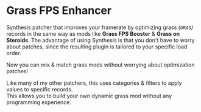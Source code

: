 # Grass FPS Enhancer

Synthesis patcher that improves your framerate by optimizing grass *(`GRAS`)* records in the same way as mods like **Grass FPS Booster** &amp; **Grass on Steroids**. The advantage of using Synthesis is that you don't have to worry about patches, since the resulting plugin is tailored to your specific load order.  

Now you can mix & match grass mods without worrying about optimization patches!

Like many of my other patchers, this uses categories & filters to apply values to specific records.  
This allows you to build your own dynamic grass mod without any programming experience.  
